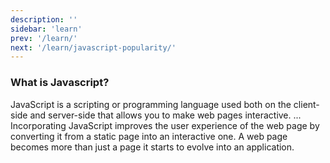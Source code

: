 ```yaml
---
description: ''
sidebar: 'learn'
prev: '/learn/'
next: '/learn/javascript-popularity/'
---
```


### What is Javascript?

JavaScript is a scripting or programming language used both on the client-side and server-side that allows you to make web pages interactive. ... Incorporating JavaScript improves the user experience of the web page by converting it from a static page into an interactive one. A web page becomes more than just a page it starts to evolve into an application. 

